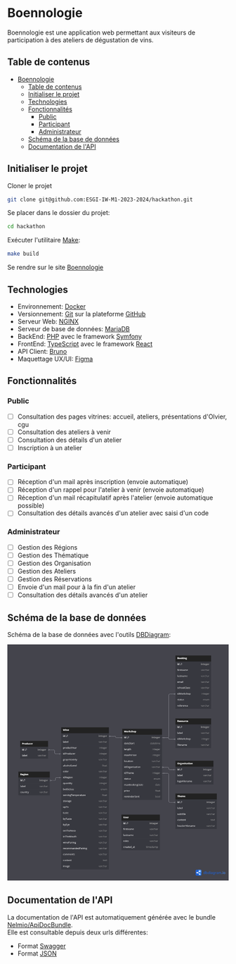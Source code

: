 # Boennologie

Boennologie est une application web permettant aux visiteurs de participation à des ateliers de dégustation de vins.

## Table de contenus 
- [Boennologie](#boennologie)
  - [Table de contenus](#table-de-contenus)
  - [Initialiser le projet](#initialiser-le-projet)
  - [Technologies](#technologies)
  - [Fonctionnalités](#fonctionnalités)
    - [Public](#public)
    - [Participant](#participant)
    - [Administrateur](#administrateur)
  - [Schéma de la base de données](#schéma-de-la-base-de-données)
  - [Documentation de l'API](#documentation-de-lapi)

## Initialiser le projet

Cloner le projet

```bash
git clone git@github.com:ESGI-IW-M1-2023-2024/hackathon.git
```

Se placer dans le dossier du projet:
```bash
cd hackathon
```

Exécuter l'utilitaire [Make](https://ioflood.com/blog/install-make-command-linux/#:~:text=In%20most%20Linux%20distributions%2C%20the,command%20sudo%20yum%20install%20make%20.):

```bash
make build
```

Se rendre sur le site [Boennologie](localhost:5173)

## Technologies
- Environnement: [Docker](https://www.docker.com)
- Versionnement: [Git](https://git-scm.com) sur la plateforme [GitHub](https://github.com)
- Serveur Web: [NGINX](https://www.nginx.com)
- Serveur de base de données: [MariaDB](https://mariadb.org)
- BackEnd: [PHP](https://www.php.net) avec le framework [Symfony](https://symfony.com)
- FrontEnd: [TypeScript](https://www.typescriptlang.org) avec le framework [React](https://fr.react.dev)
- API Client: [Bruno](https://www.usebruno.com)
- Maquettage UX/UI: [Figma](https://www.figma.com/fr/design/)

## Fonctionnalités

### Public
- [ ] Consultation des pages vitrines: accueil, ateliers, présentations d'Olvier, cgu
- [ ] Consultation des ateliers à venir
- [ ] Consultation des détails d'un atelier
- [ ] Inscription à un atelier

### Participant
- [ ] Réception d'un mail après inscription (envoie automatique)
- [ ] Réception d'un rappel pour l'atelier à venir (envoie automatique)
- [ ] Réception d'un mail récapitulatif après l'atelier (envoie automatique possible)
- [ ] Consultation des détails avancés d'un atelier avec saisi d'un code

### Administrateur
- [ ] Gestion des Régions
- [ ] Gestion des Thématique
- [ ] Gestion des Organisation
- [ ] Gestion des Ateliers
- [ ] Gestion des Réservations
- [ ] Envoie d'un mail pour à la fin d'un atelier
- [ ] Consultation des détails avancés d'un atelier

## Schéma de la base de données

Schéma de la base de données avec l'outils [DBDiagram](https://dbdiagram.io/d/Boenologie-6626395203593b6b619e916d):

![DB Diagram](docs/dbdiagram.png)

## Documentation de l'API

La documentation de l'API est automatiquement générée avec le bundle [Nelmio/ApiDocBundle](https://symfony.com/bundles/NelmioApiDocBundle/current/index.html). \
Elle est consultable depuis deux urls différentes:
- Format [Swagger](localhost/api/doc)
- Format [JSON](localhost/api/doc.json)